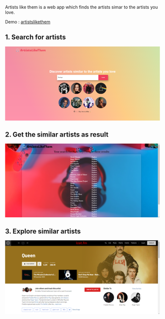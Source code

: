Artists like them is a web app which finds the artists simar to the artists you love.

Demo : <a href="tinyurl.com/artistslikethem
">artistslikethem</a>

<h2>1. Search for artists </h2>
<img src="demo/query_ss.png">

<h2>2. Get the similar artists as result </h2>
<img src="demo/result_ss.png">

<h2>3. Explore similar artists</h2>
<img src="demo/explore_ss.png">
